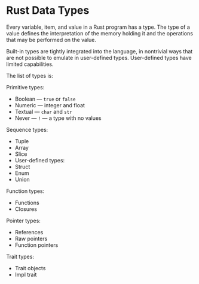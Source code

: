 # Rust Data Types

Every variable, item, and value in a Rust program has a type. The type of a value defines the interpretation of the memory holding it and the operations that may be performed on the value.

Built-in types are tightly integrated into the language, in nontrivial ways that are not possible to emulate in user-defined types. User-defined types have limited capabilities.

The list of types is:

Primitive types:
- Boolean — `true` or `false`
- Numeric — integer and float
- Textual — `char` and `str`
- Never — `!` — a type with no values

Sequence types:
- Tuple
- Array
- Slice
- User-defined types:
- Struct
- Enum
- Union

Function types:
- Functions
- Closures

Pointer types:
- References
- Raw pointers
- Function pointers

Trait types:
- Trait objects
- Impl trait